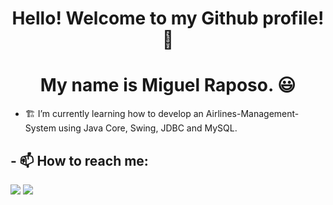 <p align="center">
	<h1 align="center"> Hello! Welcome to my Github profile! 👋</h1>
	<h1 align="center"> My name is Miguel Raposo. 😃</h1>
</p>



- 🏗️ I’m currently learning how to develop an Airlines-Management-System using Java Core, Swing, JDBC and MySQL.


<div> 
	<h2>- 📫 How to reach me: </h2>
  <a href = "mailto:miguel.p.raposo89@gmail.com"><img src="https://img.shields.io/badge/-Gmail-%23333?style=for-the-badge&logo=gmail&logoColor=white" target="_blank"></a>
  <a href="https://www.linkedin.com/in/miguel-pires-raposo" target="_blank"><img src="https://img.shields.io/badge/-LinkedIn-%230077B5?style=for-the-badge&logo=linkedin&logoColor=white" target="_blank"></a> 
</div>
